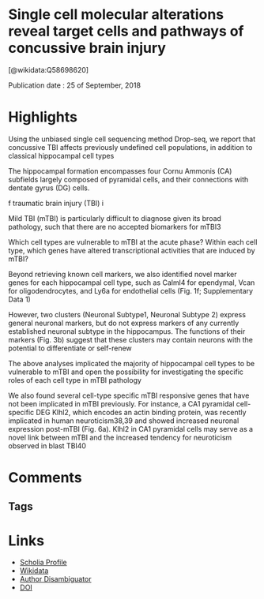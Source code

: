 
Single cell molecular alterations reveal target cells and pathways of concussive brain injury
=============================================================================================
  
  [@wikidata:Q58698620]  
  
Publication date : 25 of September, 2018  

# Highlights

Using the unbiased single cell sequencing method Drop-seq, we report that concussive TBI
affects previously undefined cell populations, in addition to classical hippocampal cell types

The hippocampal formation encompasses
four Cornu Ammonis (CA) subfields largely composed of pyramidal cells, and their connections with dentate gyrus (DG) cells.

f traumatic brain injury (TBI) i

Mild TBI (mTBI) is particularly difficult to diagnose given its
broad pathology, such that there are no accepted biomarkers for
mTBI3

Which cell types are
vulnerable to mTBI at the acute phase? Within each cell type,
which genes have altered transcriptional activities that are
induced by mTBI? 

Beyond retrieving
known cell markers, we also identified novel marker genes for
each hippocampal cell type, such as Calml4 for ependymal, Vcan
for oligodendrocytes, and Ly6a for endothelial cells (Fig. 1f;
Supplementary Data 1)

However, two clusters
(Neuronal Subtype1, Neuronal Subtype 2) express general
neuronal markers, but do not express markers of any currently
established neuronal subtype in the hippocampus. The functions
of their markers (Fig. 3b) suggest that these clusters may contain
neurons with the potential to differentiate or self-renew

The above analyses implicated the majority of hippocampal cell
types to be vulnerable to mTBI and open the possibility for
investigating the specific roles of each cell type in mTBI pathology


We also found several cell-type specific mTBI responsive genes
that have not been implicated in mTBI previously. For instance, a
CA1 pyramidal cell-specific DEG Klhl2, which encodes an actin
binding protein, was recently implicated in human neuroticism38,39
and showed increased neuronal expression post-mTBI (Fig. 6a).
Klhl2 in CA1 pyramidal cells may serve as a novel link between
mTBI and the increased tendency for neuroticism observed in blast
TBI40


# Comments

## Tags

# Links
  
 * [Scholia Profile](https://scholia.toolforge.org/work/Q58698620)  
 * [Wikidata](https://www.wikidata.org/wiki/Q58698620)  
 * [Author Disambiguator](https://author-disambiguator.toolforge.org/work_item_oauth.php?id=Q58698620&batch_id=&match=1&author_list_id=&doit=Get+author+links+for+work)  
 * [DOI](https://doi.org/10.1038/S41467-018-06222-0)  
